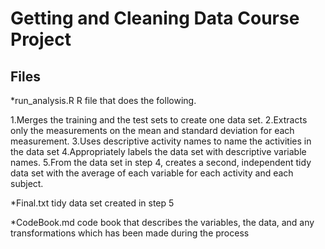 # Getting and Cleaning Data Course Project
## Files
*run_analysis.R
R file that does the following.

1.Merges the training and the test sets to create one data set.
2.Extracts only the measurements on the mean and standard deviation for each measurement.
3.Uses descriptive activity names to name the activities in the data set
4.Appropriately labels the data set with descriptive variable names.
5.From the data set in step 4, creates a second, independent tidy data set with the average of each variable for each activity and each subject.

*Final.txt
tidy data set created in step 5

*CodeBook.md
code book that describes the variables, the data, and any transformations which has been made during the process
